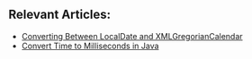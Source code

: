 ## Relevant Articles:
- [Converting Between LocalDate and XMLGregorianCalendar](https://www.baeldung.com/java-localdate-to-xmlgregoriancalendar)
- [Convert Time to Milliseconds in Java](https://www.baeldung.com/java-time-milliseconds)
